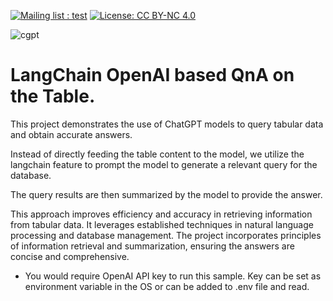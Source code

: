  [![Mailing list : test](http://img.shields.io/badge/Email-gray.svg?style=for-the-badge&logo=gmail)](mailto:ashutosh.dongare@gmail.com) [![License: CC BY-NC 4.0](https://img.shields.io/badge/License-GNU%20AGPL%203.0-lightgrey.svg?style=for-the-badge)](https://github.com/AshutoshDongare/convo/blob/main/LICENSE)

![cgpt](https://github.com/AshutoshDongare/AutoBi/assets/18417621/73bf9b76-ad38-49d2-9430-940a37a5240f)


# LangChain OpenAI based QnA on the Table.

This project demonstrates the use of ChatGPT models to query tabular data and obtain accurate answers. 

Instead of directly feeding the table content to the model, we utilize the langchain feature to prompt the model to generate a relevant query for the database. 

The query results are then summarized by the model to provide the answer.

This approach improves efficiency and accuracy in retrieving information from tabular data. It leverages established techniques in natural language processing and database management. The project incorporates principles of information retrieval and summarization, ensuring the answers are concise and comprehensive.

* You would require OpenAI API key to run this sample. Key can be set as environment variable in the OS or can be added to .env file and read.



